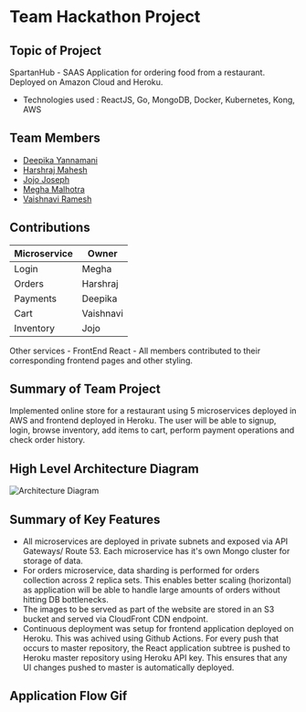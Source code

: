 # Team Hackathon Project
## Topic of Project
SpartanHub - SAAS Application for ordering food from a restaurant. Deployed on Amazon Cloud and Heroku.
* Technologies used : ReactJS, Go, MongoDB, Docker, Kubernetes, Kong, AWS

## Team Members
 * [Deepika Yannamani](https://github.com/deepikay912)
 * [Harshraj Mahesh](https://github.com/harshrajm)
 * [Jojo Joseph](https://github.com/jojojoseph94)
 * [Megha Malhotra](https://github.com/megha-31)
 * [Vaishnavi Ramesh](https://github.com/iivaishnavii)

## Contributions
Microservice | Owner
-------------|------
Login | Megha
Orders | Harshraj
Payments | Deepika
Cart | Vaishnavi
Inventory | Jojo

Other services - FrontEnd React - All members contributed to their corresponding frontend pages and other styling.

## Summary of Team Project
Implemented online store for a restaurant using 5 microservices deployed in AWS and frontend deployed in Heroku. The user will be able to signup, login, browse inventory, add items to cart, perform payment operations and check order history.

## High Level Architecture Diagram
![Architecture Diagram](https://github.com/nguyensjsu/fa19-281-team-rocket/blob/master/Architecture%20diagram.jpg)

## Summary of Key Features
 * All microservices are deployed in private subnets and exposed via API Gateways/ Route 53. Each microservice has it's own Mongo cluster for storage of data.
 * For orders microservice, data sharding is performed for orders collection across 2 replica sets. This enables better scaling (horizontal) as application will be able to handle large amounts of orders without hitting DB bottlenecks.
 * The images to be served as part of the website are stored in an S3 bucket and served via CloudFront CDN endpoint.
 * Continuous deployment was setup for frontend application deployed on Heroku. This was achived using Github Actions. For every push that occurs to master repository, the React application subtree is pushed to Heroku master repository using Heroku API key. This ensures that any UI changes pushed to master is automatically deployed.

## Application Flow Gif
